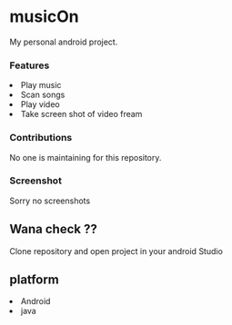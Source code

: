 # musicOn

My personal android project.

### Features 

<li>Play music</li>
<li>Scan songs</li>
<li>Play video</li>
<li>Take screen shot of video fream</li>

### Contributions

No one is maintaining for this repository.


### Screenshot

Sorry no screenshots


## Wana check ??

Clone repository and open project in your android Studio

## platform

<li>Android</li>
<li>java</li>
